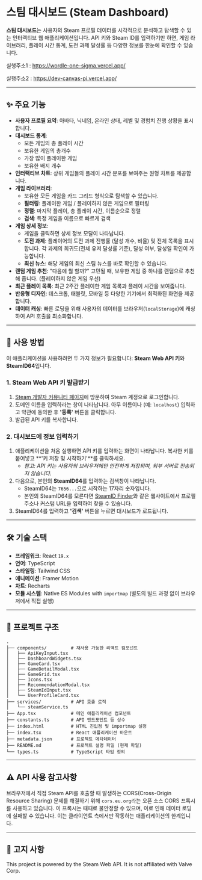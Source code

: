 
# 스팀 대시보드 (Steam Dashboard)

**스팀 대시보드**는 사용자의 Steam 프로필 데이터를 시각적으로 분석하고 탐색할 수 있는 인터랙티브 웹 애플리케이션입니다. API 키와 Steam ID를 입력하기만 하면, 게임 라이브러리, 플레이 시간 통계, 도전 과제 달성률 등 다양한 정보를 한눈에 확인할 수 있습니다.

실행주소1 : https://wordle-one-sigma.vercel.app/

실행주소2 : https://dev-canvas-pi.vercel.app/

---

## ✨ 주요 기능

-   **사용자 프로필 요약**: 아바타, 닉네임, 온라인 상태, 레벨 및 경험치 진행 상황을 표시합니다.
-   **대시보드 통계**:
    -   모든 게임의 총 플레이 시간
    -   보유한 게임의 총개수
    -   가장 많이 플레이한 게임
    -   보유한 배지 개수
-   **인터랙티브 차트**: 상위 게임들의 플레이 시간 분포를 보여주는 원형 차트를 제공합니다.
-   **게임 라이브러리**:
    -   보유한 모든 게임을 카드 그리드 형식으로 탐색할 수 있습니다.
    -   **필터링**: 플레이한 게임 / 플레이하지 않은 게임으로 필터링
    -   **정렬**: 마지막 플레이, 총 플레이 시간, 이름순으로 정렬
    -   **검색**: 특정 게임을 이름으로 빠르게 검색
-   **게임 상세 정보**:
    -   게임을 클릭하면 상세 정보 모달이 나타납니다.
    -   **도전 과제**: 플레이어의 도전 과제 진행률 (달성 개수, 비율) 및 전체 목록을 표시합니다. 각 과제의 희귀도(전체 유저 달성률 기준), 달성 여부, 달성일 확인이 가능합니다.
    -   **최신 뉴스**: 해당 게임의 최신 스팀 뉴스를 바로 확인할 수 있습니다.
-   **랜덤 게임 추천**: "다음에 뭘 할까?" 고민될 때, 보유한 게임 중 하나를 랜덤으로 추천해 줍니다. (플레이하지 않은 게임 우선)
-   **최근 플레이 목록**: 최근 2주간 플레이한 게임 목록과 플레이 시간을 보여줍니다.
-   **반응형 디자인**: 데스크톱, 태블릿, 모바일 등 다양한 기기에서 최적화된 화면을 제공합니다.
-   **데이터 캐싱**: 빠른 로딩을 위해 사용자의 데이터를 브라우저(`localStorage`)에 캐싱하여 API 호출을 최소화합니다.

---

## 🚀 사용 방법

이 애플리케이션을 사용하려면 두 가지 정보가 필요합니다: **Steam Web API 키**와 **SteamID64**입니다.

### 1. Steam Web API 키 발급받기

1.  [Steam 개발자 커뮤니티 페이지](https://steamcommunity.com/dev/apikey)에 방문하여 Steam 계정으로 로그인합니다.
2.  도메인 이름을 입력하라는 창이 나타납니다. 아무 이름이나 (예: `localhost`) 입력하고 약관에 동의한 후 **'등록'** 버튼을 클릭합니다.
3.  발급된 API 키를 복사합니다.

### 2. 대시보드에 정보 입력하기

1.  애플리케이션을 처음 실행하면 API 키를 입력하는 화면이 나타납니다. 복사한 키를 붙여넣고 **'키 저장 및 시작하기'**를 클릭하세요.
    -   *참고: API 키는 사용자의 브라우저에만 안전하게 저장되며, 외부 서버로 전송되지 않습니다.*
2.  다음으로, 본인의 **SteamID64**를 입력하는 검색창이 나타납니다.
    -   SteamID64는 `7656...`으로 시작하는 17자리 숫자입니다.
    -   본인의 SteamID64를 모른다면 [SteamID Finder](https://www.steamidfinder.com/)와 같은 웹사이트에서 프로필 주소나 커스텀 URL을 입력하여 찾을 수 있습니다.
3.  SteamID64를 입력하고 **'검색'** 버튼을 누르면 대시보드가 로드됩니다.

---

## 🛠️ 기술 스택

-   **프레임워크**: React `19.x`
-   **언어**: TypeScript
-   **스타일링**: Tailwind CSS
-   **애니메이션**: Framer Motion
-   **차트**: Recharts
-   **모듈 시스템**: Native ES Modules with `importmap` (별도의 빌드 과정 없이 브라우저에서 직접 실행)

---

## 📂 프로젝트 구조

```
.
├── components/         # 재사용 가능한 리액트 컴포넌트
│   ├── ApiKeyInput.tsx
│   ├── DashboardWidgets.tsx
│   ├── GameCard.tsx
│   ├── GameDetailModal.tsx
│   ├── GameGrid.tsx
│   ├── Icons.tsx
│   ├── RecommendationModal.tsx
│   ├── SteamIdInput.tsx
│   └── UserProfileCard.tsx
├── services/           # API 호출 로직
│   └── steamService.ts
├── App.tsx             # 메인 애플리케이션 컴포넌트
├── constants.ts        # API 엔드포인트 등 상수
├── index.html          # HTML 진입점 및 importmap 설정
├── index.tsx           # React 애플리케이션 마운트
├── metadata.json       # 프로젝트 메타데이터
├── README.md           # 프로젝트 설명 파일 (현재 파일)
└── types.ts            # TypeScript 타입 정의
```

---

## ⚠️ API 사용 참고사항

브라우저에서 직접 Steam API를 호출할 때 발생하는 CORS(Cross-Origin Resource Sharing) 문제를 해결하기 위해 `cors.eu.org`라는 오픈 소스 CORS 프록시를 사용하고 있습니다. 이 프록시는 때때로 불안정할 수 있으며, 이로 인해 데이터 로딩에 실패할 수 있습니다. 이는 클라이언트 측에서만 작동하는 애플리케이션의 한계입니다.

---

## 📄 고지 사항

This project is powered by the Steam Web API. It is not affiliated with Valve Corp.
